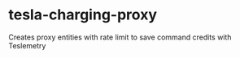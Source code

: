 # tesla-charging-proxy

Creates proxy entities with rate limit to save command credits with Teslemetry
